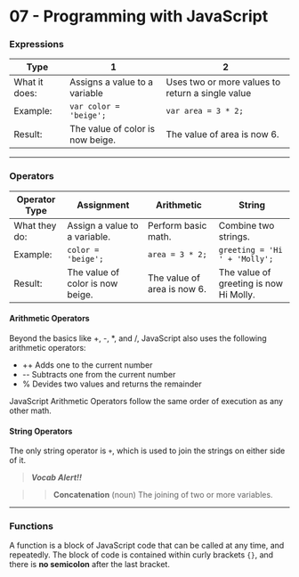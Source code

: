 # 07 - Programming with JavaScript

### Expressions

Type | 1 | 2
-----|---|---
What it does: | Assigns a value to a variable | Uses two or more values to return a single value
Example: | `var color = 'beige';` | `var area = 3 * 2;`
Result: | The value of color is now beige. | The value of area is now 6.

---

### Operators

Operator Type | Assignment | Arithmetic | String
--------------|------------|------------|-------
What they do: | Assign a value to a variable. | Perform basic math. | Combine two strings.
Example: | `color = 'beige';` | `area = 3 * 2;` | `greeting = 'Hi ' + 'Molly';`
Result: | The value of color is now beige. | The value of area is now 6. | The value of greeting is now Hi Molly.

#### Arithmetic Operators
Beyond the basics like +, -, *, and /, JavaScript also uses the following arithmetic operators:

- ++ Adds one to the current number
- -- Subtracts one from the current number
- % Devides two values and returns the remainder

JavaScript Arithmetic Operators follow the same order of execution as any other math.

#### String Operators
The only string operator is `+`, which is used to join the strings on either side of it.

> **_Vocab Alert!!_**

>> **Concatenation** (noun) The joining of two or more variables.

---

### Functions

A function is a block of JavaScript code that can be called at any time, and repeatedly. The block of code is contained within curly brackets `{}`, and there is **no semicolon** after the last bracket.